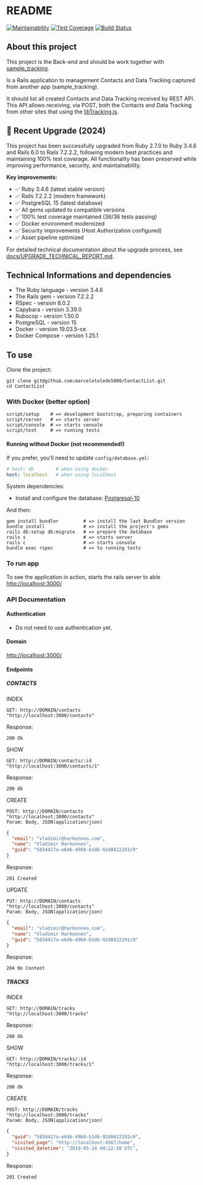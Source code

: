 # README

[![Maintainability][codeclimate-badge-maintainability]][codeclimate-maintainability] [![Test Coverage][codeclimate-badge-coverage]][codeclimate-coverage] [![Build Status][travis-badge]][travis]

## About this project

This project is the Back-end and should be work together with [sample_tracking](https://github.com/marcelotoledo5000/sample_tracking).

Is a Rails application to management Contacts and Data Tracking captured from another app (sample_tracking).

It should list all created Contacts and Data Tracking received by REST API. This API allows receiving, via POST, both the Contacts and Data Tracking from other sites that using the [libTracking.js](https://github.com/marcelotoledo5000/sample_tracking/blob/master/public/assets/js/libTracking.js).

## 🚀 Recent Upgrade (2024)

This project has been successfully upgraded from Ruby 2.7.0 to Ruby 3.4.6 and Rails 6.0 to Rails 7.2.2.2, following modern best practices and maintaining 100% test coverage. All functionality has been preserved while improving performance, security, and maintainability.

**Key improvements:**
- ✅ Ruby 3.4.6 (latest stable version)
- ✅ Rails 7.2.2.2 (modern framework)
- ✅ PostgreSQL 15 (latest database)
- ✅ All gems updated to compatible versions
- ✅ 100% test coverage maintained (36/36 tests passing)
- ✅ Docker environment modernized
- ✅ Security improvements (Host Authorization configured)
- ✅ Asset pipeline optimized

For detailed technical documentation about the upgrade process, see [docs/UPGRADE_TECHNICAL_REPORT.md](docs/UPGRADE_TECHNICAL_REPORT.md).

## Technical Informations and dependencies

* The Ruby language - version 3.4.6
* The Rails gem     - version 7.2.2.2
* RSpec             - version 8.0.2
* Capybara          - version 3.39.0
* Rubocop           - version 1.50.0
* PostgreSQL        - version 15
* Docker            - version 19.03.5-ce
* Docker Compose    - version 1.25.1

## To use

Clone the project:

``` Shell
git clone git@github.com:marcelotoledo5000/ContactList.git
cd ContactList
```

### With Docker (better option)

``` Shell
script/setup    # => development bootstrap, preparing containers
script/server   # => starts server
script/console  # => starts console
script/test     # => running tests
```

#### Running without Docker (not recommended!)

If you prefer, you'll need to update `config/database.yml`:

``` Yaml
# host: db        # when using docker
host: localhost   # when using localhost
```

System dependencies:

* Install and configure the database: [Postgresql-10](https://www.postgresql.org/download/)

And then:

``` Shell
gem install bundler         # => install the last Bundler version
bundle install              # => install the project's gems
rails db:setup db:migrate   # => prepare the database
rails s                     # => starts server
rails c                     # => starts console
bundle exec rspec           # => to running tests
```

### To run app

To see the application in action, starts the rails server to able [http://localhost:3000/](http://localhost:3000.)

### API Documentation

#### Authentication

* Do not need to use authentication yet.

#### Domain

[http://localhost:3000/](http://localhost:3000)

#### Endpoints

##### CONTACTS

INDEX

```code
GET: http://DOMAIN/contacts
"http://localhost:3000/contacts"
```

Response:

```code
200 Ok
```

SHOW

```code
GET: http://DOMAIN/contacts/:id
"http://localhost:3000/contacts/1"
```

Response:

```code
200 Ok
```

CREATE

```code
POST: http://DOMAIN/contacts
"http://localhost:3000/contacts"
Param: Body, JSON(application/json)
```

```json
{
  "email": "vladimir@harkonnen.com",
  "name": "Vladimir Harkonnen",
  "guid": "5834417a-e646-49b8-b1d6-92d8812291c9"
}
```

Response:

```code
201 Created
```

UPDATE

```code
PUT: http://DOMAIN/contacts
"http://localhost:3000/contacts"
Param: Body, JSON(application/json)
```

```json
{
  "email": "vladimir@harkonnen.com",
  "name": "Vladimir Harkonnen",
  "guid": "5834417a-e646-49b8-b1d6-92d8812291c9"
}
```

Response:

```code
204 No Content
```

##### TRACKS

INDEX

```code
GET: http://DOMAIN/tracks
"http://localhost:3000/tracks"
```

Response:

```code
200 Ok
```

SHOW

```code
GET: http://DOMAIN/tracks/:id
"http://localhost:3000/tracks/1"
```

Response:

```code
200 Ok
```

CREATE

```code
POST: http://DOMAIN/tracks
"http://localhost:3000/tracks"
Param: Body, JSON(application/json)
```

```json
{
  "guid": "5834417a-e646-49b8-b1d6-92d8812291c9",
  "visited_page": "http://localhost:4567/home",
  "visited_datetime": "2019-05-14 04:22:10 UTC",
}
```

Response:

```code
201 Created
```

[codeclimate-badge-maintainability]: https://api.codeclimate.com/v1/badges/6c7b7281c2b791bb3b95/maintainability
[codeclimate-maintainability]: https://codeclimate.com/github/marcelotoledo5000/ContactList/maintainability

[codeclimate-badge-coverage]: https://api.codeclimate.com/v1/badges/6c7b7281c2b791bb3b95/test_coverage
[codeclimate-coverage]: https://codeclimate.com/github/marcelotoledo5000/ContactList/test_coverage

[travis-badge]: https://travis-ci.com/marcelotoledo5000/ContactList.svg?branch=master
[travis]: https://travis-ci.com/marcelotoledo5000/ContactList
